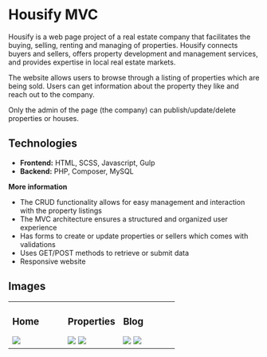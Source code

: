 # Housify MVC

Housify is a web page project of a real estate company that facilitates the buying, selling, renting and managing of properties. Housify connects buyers and sellers, offers property development and management services, and provides expertise in local real estate markets.

The website allows users to browse through a listing of properties which are being sold. Users can get information about the property they like and reach out to the company.

Only the admin of the page (the company) can publish/update/delete properties or houses.



## Technologies

- <strong>Frontend:</strong> HTML, SCSS, Javascript, Gulp
- <strong>Backend:</strong> PHP, Composer, MySQL


<strong>More information</strong>

- The CRUD functionality allows for easy management and interaction with the property listings
- The MVC architecture ensures a structured and organized user experience
- Has forms to create or update properties or sellers which comes with validations
- Uses GET/POST methods to retrieve or submit data
- Responsive website


## Images

<table>
  <tr>
    <td valign="top" width="33.33%">
      <h3>Home</h3>
      <img src="https://github.com/anyeelog/housify_MVC/assets/62017211/920cbf56-4431-4976-b30f-c16359f5a3da">
    </td>
    <td valign="top" width="33.33%">
      <h3>Properties</h3>
      <img src="https://github.com/anyeelog/housify_MVC/assets/62017211/1da32cb6-0352-43d9-a005-80e81e443b76">
      <img src="https://github.com/anyeelog/housify_MVC/assets/62017211/bef1b787-3f06-4f93-a511-b044e3367bd5">
    </td>
    <td valign="top" width="33.33%">
      <h3>Blog</h3>
      <img src="https://github.com/anyeelog/housify_MVC/assets/62017211/65a92876-c132-4912-bedb-e219047727a3">
      <img src="https://github.com/anyeelog/housify_MVC/assets/62017211/e24a2b36-d7b4-42a1-abef-ffdf242f49bb">
    </td>
  </tr>
</table>
